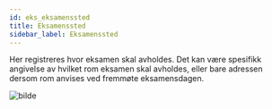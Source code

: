 ```yaml
---
id: eks_eksamenssted
title: Eksamenssted
sidebar_label: Eksamenssted
---
```

Her registreres hvor eksamen skal avholdes. Det kan være spesifikk angivelse av hvilket rom eksamen skal avholdes, eller bare adressen dersom rom anvises ved fremmøte eksamensdagen.

![bilde](https://user-images.githubusercontent.com/80097133/137865916-b0d7945d-6a6d-4b7e-873c-ad3a48ce512b.png)
